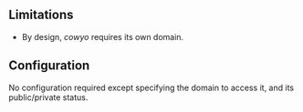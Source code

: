 ## Limitations

 * By design, *cowyo* requires its own domain.
 
## Configuration

No configuration required except specifying the domain to access it, and its public/private status.
